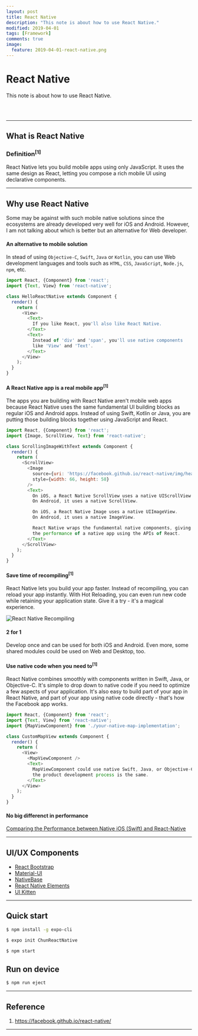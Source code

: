 ```yaml
---
layout: post
title: React Native
description: "This note is about how to use React Native."
modified: 2019-04-01
tags: [Framework]
comments: true
image:
  feature: 2019-04-01-react-native.png
---
```


# React Native

This note is about how to use React Native.

<div class="social-share" data-initialized="true">
    <a href="#" class="social-share-icon icon-weibo"></a>
    <a href="#" class="social-share-icon icon-qq"></a>
    <a href="#" class="social-share-icon icon-wechat"></a>
</div>
<link rel="stylesheet" href="https://resource.chun.no/sharejs/css/share.min.css">
<script src="https://resource.chun.no/sharejs/js/social-share.min.js"></script>

### &nbsp;

---

## What is React Native

### Definition<sup>[1]</sup>

React Native lets you build mobile apps using only JavaScript.
It uses the same design as React, letting you compose a rich mobile UI using declarative components.

---

## Why use React Native

Some may be against with such mobile native solutions since the ecosystems are already developed very well for iOS and Android.
However, I am not talking about which is better but an alternative for Web developer.

#### An alternative to mobile solution

In stead of using `Objective-C`, `Swift`, `Java` or `Kotlin`,
you can use Web development languages and tools such as `HTML`, `CSS`, `JavaScript`, `Node.js`, `npm`, etc.

``` javascript
import React, {Component} from 'react';
import {Text, View} from 'react-native';

class HelloReactNative extends Component {
  render() {
    return (
      <View>
        <Text>
          If you like React, you'll also like React Native.
        </Text>
        <Text>
          Instead of 'div' and 'span', you'll use native components
          like 'View' and 'Text'.
        </Text>
      </View>
    );
  }
}
```

#### A React Native app is a real mobile app<sup>[1]</sup>

The apps you are building with React Native aren't mobile web apps because React Native uses the same fundamental UI building blocks as regular iOS and Android apps. Instead of using Swift, Kotlin or Java, you are putting those building blocks together using JavaScript and React.

``` javascript
import React, {Component} from 'react';
import {Image, ScrollView, Text} from 'react-native';

class ScrollingImageWithText extends Component {
  render() {
    return (
      <ScrollView>
        <Image
          source={uri: 'https://facebook.github.io/react-native/img/header_logo.png'}
          style={width: 66, height: 58}
        />
        <Text>
          On iOS, a React Native ScrollView uses a native UIScrollView.
          On Android, it uses a native ScrollView.

          On iOS, a React Native Image uses a native UIImageView.
          On Android, it uses a native ImageView.

          React Native wraps the fundamental native components, giving you
          the performance of a native app using the APIs of React.
        </Text>
      </ScrollView>
    );
  }
}
```

#### Save time of recompiling<sup>[1]</sup>

React Native lets you build your app faster. Instead of recompiling, you can reload your app instantly. With Hot Reloading, you can even run new code while retaining your application state. Give it a try - it's a magical experience.

![React Native Recompiling](https://media.giphy.com/media/13WZniThXy0hSE/giphy.gif)

#### 2 for 1

Develop once and can be used for both iOS and Android.
Even more, some shared modules could be used on Web and Desktop, too.

#### Use native code when you need to<sup>[1]</sup>

React Native combines smoothly with components written in Swift, Java, or Objective-C. It's simple to drop down to native code if you need to optimize a few aspects of your application. It's also easy to build part of your app in React Native, and part of your app using native code directly - that's how the Facebook app works.

``` javascript
import React, {Component} from 'react';
import {Text, View} from 'react-native';
import {MapViewComponent} from './your-native-map-implementation';

class CustomMapView extends Component {
  render() {
    return (
      <View>
        <MapViewComponent />
        <Text>
          MapViewComponent could use native Swift, Java, or Objective-C -
          the product development process is the same.
        </Text>
      </View>
    );
  }
}
```

#### No big differenct in performance

<a href="https://medium.com/the-react-native-log/comparing-the-performance-between-native-ios-swift-and-react-native-7b5490d363e2" target="_blank">Comparing the Performance between Native iOS (Swift) and React-Native</a>



---

## UI/UX Components

* <a href="https://github.com/react-bootstrap/react-bootstrap" target="_blank">React Bootstrap</a>
* <a href="https://github.com/mui-org/material-ui" target="_blank">Material-UI</a>
* <a href="https://github.com/GeekyAnts/NativeBase" target="_blank">NativeBase</a>
* <a href="https://github.com/react-native-training/react-native-elements" target="_blank">React Native Elements</a>
* <a href="https://github.com/akveo/kittenTricks" target="_blank">UI Kitten</a>

---

## Quick start

``` bash
$ npm install -g expo-cli
```

``` bash
$ expo init ChunReactNative
```

``` bash
$ npm start
```

## Run on device

``` bash
$ npm run eject
```
---

## Reference

1. https://facebook.github.io/react-native/

---
